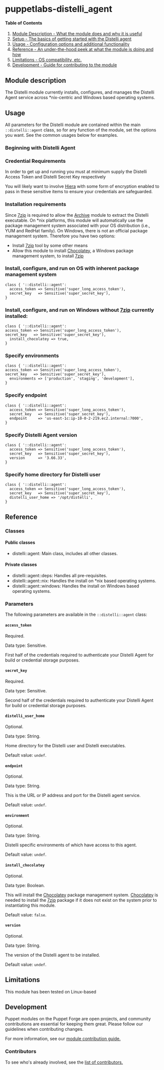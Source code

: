 # puppetlabs-distelli_agent

#### Table of Contents


1. [Module Description - What the module does and why it is useful](#module-description)
1. [Setup - The basics of getting started with the Distelli agent](#setup)
1. [Usage - Configuration options and additional functionality](#usage)
1. [Reference - An under-the-hood peek at what the module is doing and how](#reference)
1. [Limitations - OS compatibility, etc.](#limitations)
1. [Development - Guide for contributing to the module](#development)


## Module description

The Distelli module currently installs, configures, and manages the Distelli Agent service across \*nix-centric and Windows based operating systems.

## Usage

All parameters for the Distelli module are contained within the main `::distelli::agent` class, so for any function of the module, set the options you want. See the common usages below for examples.

### Beginning with Distelli Agent

### Credential Requirements

In order to get up and running you must at minimum supply the Distelli Access Token and Distelli Secret Key respectively

You will likely want to involve [Hiera](https://docs.puppet.com/puppet/4.10/hiera_intro.html) with some form of encryption enabled to pass in these sensitive items to ensure your credentials are safeguarded.

### Installation requirements

Since [7zip](http://www.7-zip.org/) is required to allow the [Archive](https://forge.puppet.com/puppet/archive) module to extract the Distelli executable.  On \*nix platforms, this module will automatically use the package management system associated with your OS distribution (i.e., YUM and RedHat family).  On Windows, there is not an official package management system.  Therefore you have two options:

- Install [7zip](http://www.7-zip.org/) tool by some other means
- Allow this module to install [Chocolatey](https://www.chocolatey.org), a Windows package management system, to install [7zip](http://www.7-zip.org/)

### Install, configure, and run on OS with inherent package management system

```puppet
class { '::distelli::agent':
  access_token => Sensitive('super_long_access_token'),
  secret_key   => Sensitive('super_secret_key'),
}
```

### Install, configure, and run on Windows without [7zip](http://www.7-zip.org/) currently installed:

```puppet
class { '::distelli::agent':
access_token => Sensitive('super_long_access_token'),
secret_key   => Sensitive('super_secret_key'),
  install_chocolatey => true,
}
```

### Specify environments

```puppet
class { '::distelli::agent':
access_token => Sensitive('super_long_access_token'),
secret_key   => Sensitive('super_secret_key'),
  environments => ['production', 'staging', 'development'],
}
```

### Specify endpoint

```puppet
class { '::distelli::agent':
  access_token => Sensitive('super_long_access_token'),
  secret_key   => Sensitive('super_secret_key'),
  endpoint     => 'us-east-1c:ip-10-0-2-219.ec2.internal:7000',
}
```

### Specify Distelli Agent version

```puppet
class { '::distelli::agent':
  access_token => Sensitive('super_long_access_token'),
  secret_key   => Sensitive('super_secret_key'),
  version      => '3.66.33',
}
```

### Specify home directory for Distelli user

```puppet
class { '::distelli::agent':
  access_token => Sensitive('super_long_access_token'),
  secret_key   => Sensitive('super_secret_key'),
  distelli_user_home => '/opt/distelli',
}
```

## Reference

### Classes

#### Public classes

* distelli::agent: Main class, includes all other classes.

#### Private classes

* distelli::agent::deps:    Handles all pre-requisites.
* distelli::agent::nix:     Handles the install on \*nix based operating systems.
* distelli::agent::windows: Handles the install on Windows based operating systems.

### Parameters

The following parameters are available in the `::distelli::agent` class:

#### `access_token`

Required.

Data type: Sensitive.

First half of the credentials required to authenticate your Distelli Agent for build or credential storage purposes.

#### `secret_key`

Required.

Data type: Sensitive.

Second half of the credentials required to authenticate your Distelli Agent for build or credential storage purposes.

#### `distelli_user_home`

Optional.

Data type: String.

Home directory for the Distelli user and Distelli executables.

Default value: `undef`.

#### `endpoint`

Optional.

Data type: String.

This is the URL or IP address and port for the Distelli agent service.

Default value: `undef`.

#### `environment`

Optional.

Data type: String.

Distelli specific environments of which have access to this agent.

Default value: `undef`.

#### `install_chocolatey`

Optional.

Data type: Boolean.

This will install the [Chocolatey](https://chocolatey.org/) package management system.  [Chocolatey](https://chocolatey.org/) is needed to install the [7zip](http://www.7-zip.org/) package if it does not exist on the system prior to instantiating this module.

Default value: `false`.

#### `version`

Optional.

Data type: String.

The version of the Distelli agent to be installed.

Default value: `undef`.

## Limitations

This module has been tested on Linux-based

## Development

Puppet modules on the Puppet Forge are open projects, and community contributions are essential for keeping them great. Please follow our guidelines when contributing changes.

For more information, see our [module contribution guide.](https://docs.puppetlabs.com/forge/contributing.html)

### Contributors

To see who's already involved, see the [list of contributors.](https://github.com/puppetlabs/puppetlabs-distelli_agent/graphs/contributors)
